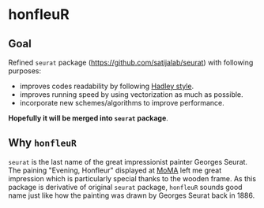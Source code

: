 # honfleuR

## Goal

Refined `seurat` package (https://github.com/satijalab/seurat) with following
purposes:

- improves codes readability by following [Hadley
  style](http://adv-r.had.co.nz/Style.html).
- improves running speed by using vectorization as much as possible.
- incorporate new schemes/algorithms to improve performance.

**Hopefully it will be merged into `seurat` package**.

## Why `honfleuR`

`seurat` is the last name of the great impressionist painter Georges Seurat. The
paining "Evening, Honfleur" displayed at
[MoMA](http://www.moma.org/collection/works/79333?locale=en) left me great
impression which is particularly special thanks to the wooden frame. As this
package is derivative of original `seurat` package, `honfleuR` sounds good name
just like how the painting was drawn by Georges Seurat back in 1886.

